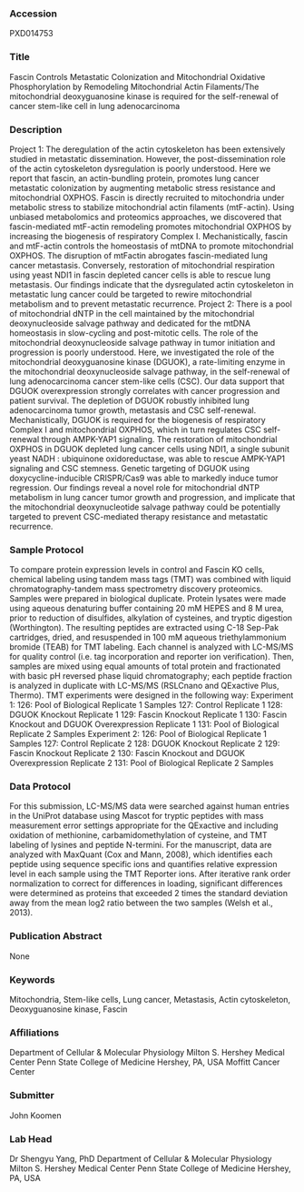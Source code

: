 ### Accession
PXD014753

### Title
Fascin Controls Metastatic Colonization and Mitochondrial Oxidative Phosphorylation by Remodeling Mitochondrial Actin Filaments/The mitochondrial deoxyguanosine kinase is required for the self-renewal of cancer stem-like cell in lung adenocarcinoma

### Description
Project 1: The deregulation of the actin cytoskeleton has been extensively studied in metastatic dissemination. However, the post-dissemination role of the actin cytoskeleton dysregulation is poorly understood. Here we report that fascin, an actin-bundling protein, promotes lung cancer metastatic colonization by augmenting metabolic stress resistance and mitochondrial OXPHOS. Fascin is directly recruited to mitochondria under metabolic stress to stabilize mitochondrial actin filaments (mtF-actin). Using unbiased metabolomics and proteomics approaches, we discovered that fascin-mediated mtF-actin remodeling promotes mitochondrial OXPHOS by increasing the biogenesis of respiratory Complex I. Mechanistically, fascin and mtF-actin controls the homeostasis of mtDNA to promote mitochondrial OXPHOS. The disruption of mtFactin abrogates fascin-mediated lung cancer metastasis. Conversely, restoration of mitochondrial respiration using yeast NDI1 in fascin depleted cancer cells is able to rescue lung metastasis. Our findings indicate that the dysregulated actin cytoskeleton in metastatic lung cancer could be targeted to rewire mitochondrial metabolism and to prevent metastatic recurrence. Project 2: There is a pool of mitochondrial dNTP in the cell maintained by the mitochondrial deoxynucleoside salvage pathway and dedicated for the mtDNA homeostasis in slow-cycling  and post-mitotic cells.  The role of the mitochondrial deoxynucleoside salvage pathway in tumor initiation and progression is poorly understood. Here, we investigated the role of the mitochondrial deoxyguanosine kinase (DGUOK), a rate-limiting enzyme in the mitochondrial deoxynucleoside salvage pathway, in the self-renewal of lung adenocarcinoma cancer stem-like cells (CSC). Our data support that DGUOK overexpression strongly correlates with cancer progression and patient survival. The depletion of DGUOK robustly inhibited lung adenocarcinoma tumor growth, metastasis and CSC self-renewal. Mechanistically, DGUOK is required for the biogenesis of respiratory Complex I and mitochondrial OXPHOS, which in turn regulates CSC self-renewal through AMPK-YAP1 signaling. The restoration of mitochondrial OXPHOS in DGUOK depleted lung cancer cells using NDI1, a single subunit yeast NADH : ubiquinone oxidoreductase, was able to rescue AMPK-YAP1 signaling and CSC stemness. Genetic targeting of DGUOK using doxycycline-inducible CRISPR/Cas9 was able to markedly induce tumor regression. Our findings reveal a novel role for mitochondrial dNTP metabolism in lung cancer tumor growth and progression, and implicate that the mitochondrial deoxynucleotide salvage pathway could be potentially targeted to prevent CSC-mediated therapy resistance and metastatic recurrence.

### Sample Protocol
To compare protein expression levels in control and Fascin KO cells, chemical labeling using tandem mass tags (TMT) was combined with liquid chromatography-tandem mass spectrometry discovery proteomics. Samples were prepared in biological duplicate. Protein lysates were made using aqueous denaturing buffer containing 20 mM HEPES and 8 M urea, prior to reduction of disulfides, alkylation of cysteines, and tryptic digestion (Worthington). The resulting peptides are extracted using C-18 Sep-Pak cartridges, dried, and resuspended in 100 mM aqueous triethylammonium bromide (TEAB) for TMT labeling. Each channel is analyzed with LC-MS/MS for quality control (i.e. tag incorporation and reporter ion verification). Then, samples are mixed using equal amounts of total protein and fractionated with basic pH reversed phase liquid chromatography; each peptide fraction is analyzed in duplicate with LC-MS/MS (RSLCnano and QExactive Plus, Thermo). TMT experiments were designed in the following way: Experiment 1: 126:  Pool of Biological Replicate 1 Samples 127:  Control Replicate 1 128:  DGUOK Knockout Replicate 1 129:  Fascin Knockout Replicate 1 130:  Fascin Knockout and DGUOK Overexpression Replicate 1 131:  Pool of Biological Replicate 2 Samples Experiment 2: 126:  Pool of Biological Replicate 1 Samples 127:  Control Replicate 2 128:  DGUOK Knockout Replicate 2 129:  Fascin Knockout Replicate 2 130:  Fascin Knockout and DGUOK Overexpression Replicate 2 131:  Pool of Biological Replicate 2 Samples

### Data Protocol
For this submission, LC-MS/MS data were searched against human entries in the UniProt database using Mascot for tryptic peptides with mass measurement error settings appropriate for the QExactive and including oxidation of methionine, carbamidomethylation of cysteine, and TMT labeling of lysines and peptide N-termini. For the manuscript, data are analyzed with MaxQuant (Cox and Mann, 2008), which identifies each peptide using sequence specific ions and quantifies relative expression level in each sample using the TMT Reporter ions. After iterative rank order normalization to correct for differences in loading, significant differences were determined as proteins that exceeded 2 times the standard deviation away from the mean log2 ratio between the two samples (Welsh et al., 2013).

### Publication Abstract
None

### Keywords
Mitochondria, Stem-like cells, Lung cancer, Metastasis, Actin cytoskeleton, Deoxyguanosine kinase, Fascin

### Affiliations
Department of Cellular & Molecular Physiology Milton S. Hershey Medical Center Penn State College of Medicine Hershey, PA, USA
Moffitt Cancer Center

### Submitter
John Koomen

### Lab Head
Dr Shengyu Yang, PhD
Department of Cellular & Molecular Physiology Milton S. Hershey Medical Center Penn State College of Medicine Hershey, PA, USA


